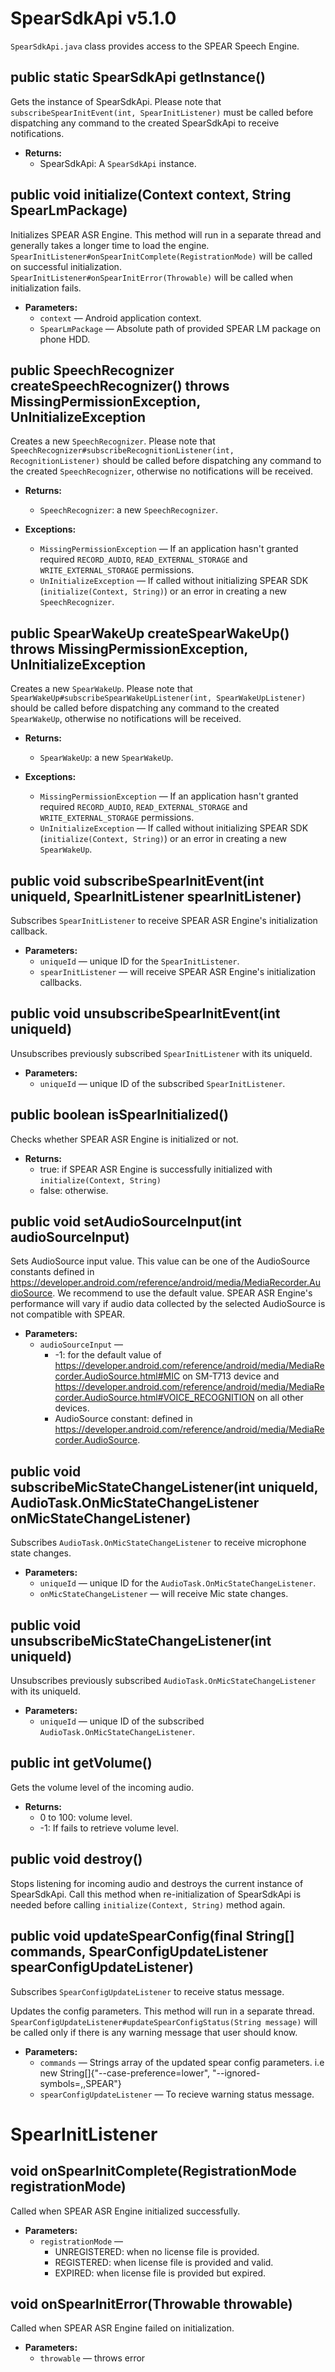 # SpearSdkApi v5.1.0

`SpearSdkApi.java` class provides access to the SPEAR Speech Engine. 
## public static SpearSdkApi getInstance()

Gets the instance of SpearSdkApi. Please note that `subscribeSpearInitEvent(int, SpearInitListener)` 
must be called before dispatching any command to the created SpearSdkApi to receive notifications.

 * **Returns:** 
    * SpearSdkApi: A `SpearSdkApi` instance.
## public void initialize(Context context, String SpearLmPackage)

Initializes SPEAR ASR Engine. This method will run in a separate thread and generally takes a
longer time to load the engine. `SpearInitListener#onSpearInitComplete(RegistrationMode)` will be called on successful 
initialization. `SpearInitListener#onSpearInitError(Throwable)` will be called when initialization fails.

 * **Parameters:** 
    * `context` — Android application context.
    * `SpearLmPackage` — Absolute path of provided SPEAR LM package on phone HDD.

## public SpeechRecognizer createSpeechRecognizer() throws MissingPermissionException, UnInitializeException

Creates a new `SpeechRecognizer`. Please note that `SpeechRecognizer#subscribeRecognitionListener(int, RecognitionListener)` 
should be called before dispatching any command to the created `SpeechRecognizer`, otherwise no notifications will be received.

 * **Returns:** 
    * `SpeechRecognizer`: a new `SpeechRecognizer`.
 
 * **Exceptions:**
    * `MissingPermissionException` — If an application hasn't granted required `RECORD_AUDIO`, 
                                    `READ_EXTERNAL_STORAGE` and `WRITE_EXTERNAL_STORAGE` permissions.
    * `UnInitializeException` — If called without initializing SPEAR SDK (`initialize(Context, String)`) or
                                an error in creating a new `SpeechRecognizer`.

## public SpearWakeUp createSpearWakeUp() throws MissingPermissionException, UnInitializeException

Creates a new `SpearWakeUp`. Please note that
`SpearWakeUp#subscribeSpearWakeUpListener(int, SpearWakeUpListener)` should be called before
dispatching any command to the created `SpearWakeUp`, otherwise no notifications will be received.

 * **Returns:**
    * `SpearWakeUp`: a new `SpearWakeUp`.

 * **Exceptions:**
   * `MissingPermissionException` — If an application hasn't granted required `RECORD_AUDIO`, 
                                    `READ_EXTERNAL_STORAGE` and `WRITE_EXTERNAL_STORAGE` permissions.
   * `UnInitializeException` — If called without initializing SPEAR SDK (`initialize(Context, String)`) or
                                an error in creating a new `SpearWakeUp`.

## public void subscribeSpearInitEvent(int uniqueId, SpearInitListener spearInitListener)

Subscribes `SpearInitListener` to receive SPEAR ASR Engine's initialization callback.

 * **Parameters:**
    * `uniqueId` — unique ID for the `SpearInitListener`.
    * `spearInitListener` — will receive SPEAR ASR Engine's initialization callbacks.

## public void unsubscribeSpearInitEvent(int uniqueId)

Unsubscribes previously subscribed `SpearInitListener` with its uniqueId.

 * **Parameters:**
    * `uniqueId` — unique ID of the subscribed `SpearInitListener`.
   
## public boolean isSpearInitialized()

Checks whether SPEAR ASR Engine is initialized or not.

 * **Returns:**
    * true: if SPEAR ASR Engine is successfully initialized with `initialize(Context, String)`
    * false: otherwise.

## public void setAudioSourceInput(int audioSourceInput)

Sets AudioSource input value. This value can be one of the AudioSource constants 
defined in https://developer.android.com/reference/android/media/MediaRecorder.AudioSource. 
We recommend to use the default value. SPEAR ASR Engine's performance will vary if 
audio data collected by the selected AudioSource is not compatible with SPEAR.

 * **Parameters:** 
    * `audioSourceInput` — 
        * -1: for the default value of https://developer.android.com/reference/android/media/MediaRecorder.AudioSource.html#MIC 
                on SM-T713 device and https://developer.android.com/reference/android/media/MediaRecorder.AudioSource.html#VOICE_RECOGNITION 
                on all other devices.
        * AudioSource constant: defined in https://developer.android.com/reference/android/media/MediaRecorder.AudioSource.

## public void subscribeMicStateChangeListener(int uniqueId, AudioTask.OnMicStateChangeListener onMicStateChangeListener)

Subscribes `AudioTask.OnMicStateChangeListener` to receive microphone state changes.

 * **Parameters:**
    * `uniqueId` — unique ID for the `AudioTask.OnMicStateChangeListener`.
    * `onMicStateChangeListener` — will receive Mic state changes.

## public void unsubscribeMicStateChangeListener(int uniqueId)

Unsubscribes previously subscribed `AudioTask.OnMicStateChangeListener` with its uniqueId.

 * **Parameters:** 
    * `uniqueId` — unique ID of the subscribed `AudioTask.OnMicStateChangeListener`.

## public int getVolume()

Gets the volume level of the incoming audio.

 * **Returns:** 
    * 0 to 100: volume level.
    * -1: If fails to retrieve volume level.

## public void destroy()

Stops listening for incoming audio and destroys the current instance of SpearSdkApi. 
Call this method when re-initialization of SpearSdkApi is needed before calling 
`initialize(Context, String)` method again.

## public void updateSpearConfig(final String[] commands, SpearConfigUpdateListener spearConfigUpdateListener)
Subscribes `SpearConfigUpdateListener` to receive status message.

Updates the config parameters. This method will run in a separate thread. 
`SpearConfigUpdateListener#updateSpearConfigStatus(String message)` will be called only if there is any warning message that user should know. 

 * **Parameters:**
    * `commands` — Strings array of the updated spear config parameters. i.e new String[]{"--case-preference=lower", "--ignored-symbols=<UNK>,<NOISE>,SPEAR"}
    * `spearConfigUpdateListener` — To recieve warning status message.


# SpearInitListener

## void onSpearInitComplete(RegistrationMode registrationMode)

Called when SPEAR ASR Engine initialized successfully.
 * **Parameters:**
    * `registrationMode`  —
        * UNREGISTERED: when no license file is provided.
        * REGISTERED: when license file is provided and valid.
        * EXPIRED: when license file is provided but expired.

## void onSpearInitError(Throwable throwable)

Called when SPEAR ASR Engine failed on initialization.

 * **Parameters:** 
    * `throwable` — throws error
